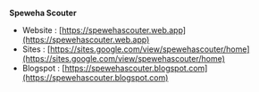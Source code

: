 **Speweha Scouter**
- Website : [https://spewehascouter.web.app](https://spewehascouter.web.app)
- Sites : [https://sites.google.com/view/spewehascouter/home](https://sites.google.com/view/spewehascouter/home)
- Blogspot : [https://spewehascouter.blogspot.com](https://spewehascouter.blogspot.com)